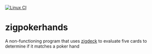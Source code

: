 [![Linux CI](https://github.com/andy5995/zigpokerhands/actions/workflows/linux.yml/badge.svg)](https://github.com/andy5995/zigpokerhands/actions/workflows/linux.yml)

# zigpokerhands

A non-functioning program that uses
[zigdeck](https://github.com/andy5995/zigdeck) to evaluate five cards to
determine if it matches a poker hand
